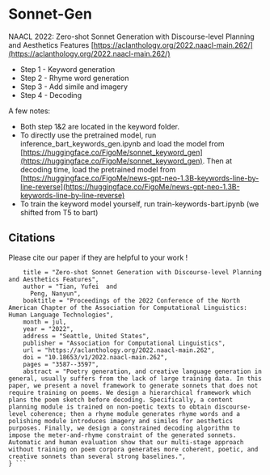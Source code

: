# Sonnet-Gen
NAACL 2022: Zero-shot Sonnet Generation with Discourse-level Planning and Aesthetics Features [https://aclanthology.org/2022.naacl-main.262/](https://aclanthology.org/2022.naacl-main.262/)

- Step 1 - Keyword generation
- Step 2 - Rhyme word generation
- Step 3 - Add simile and imagery
- Step 4 - Decoding

A few notes:
- Both step 1&2 are located in the keyword folder. 
- To directly use the pretrained model, run inference_bart_keywords_gen.ipynb and load the model from [https://huggingface.co/FigoMe/sonnet_keyword_gen](https://huggingface.co/FigoMe/sonnet_keyword_gen). Then at decoding time, load the pretrained model from [https://huggingface.co/FigoMe/news-gpt-neo-1.3B-keywords-line-by-line-reverse](https://huggingface.co/FigoMe/news-gpt-neo-1.3B-keywords-line-by-line-reverse)
- To train the keyword model yourself, run train-keywords-bart.ipynb (we shifted from T5 to bart)

## Citations
Please cite our paper if they are helpful to your work !
``` @inproceedings{tian-peng-2022-zero,
    title = "Zero-shot Sonnet Generation with Discourse-level Planning and Aesthetics Features",
    author = "Tian, Yufei  and
      Peng, Nanyun",
    booktitle = "Proceedings of the 2022 Conference of the North American Chapter of the Association for Computational Linguistics: Human Language Technologies",
    month = jul,
    year = "2022",
    address = "Seattle, United States",
    publisher = "Association for Computational Linguistics",
    url = "https://aclanthology.org/2022.naacl-main.262",
    doi = "10.18653/v1/2022.naacl-main.262",
    pages = "3587--3597",
    abstract = "Poetry generation, and creative language generation in general, usually suffers from the lack of large training data. In this paper, we present a novel framework to generate sonnets that does not require training on poems. We design a hierarchical framework which plans the poem sketch before decoding. Specifically, a content planning module is trained on non-poetic texts to obtain discourse-level coherence; then a rhyme module generates rhyme words and a polishing module introduces imagery and similes for aesthetics purposes. Finally, we design a constrained decoding algorithm to impose the meter-and-rhyme constraint of the generated sonnets. Automatic and human evaluation show that our multi-stage approach without training on poem corpora generates more coherent, poetic, and creative sonnets than several strong baselines.",
} ```

